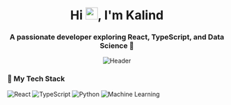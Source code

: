 <h1 align="center">Hi <img src="https://media.giphy.com/media/hvRJCLFzcasrR4ia7z/giphy.gif" width="28px" height="28px">, I'm Kalind</h1>
<h3 align="center">A passionate developer exploring React, TypeScript, and Data Science 🌱</h3>
<p align="center">
  <img src="https://capsule-render.vercel.app/api?type=waving&color=gradient&height=100&section=header&text=Welcome!&fontSize=40&fontAlignY=35" alt="Header" />
</p>

<h3 align="left">🚀 My Tech Stack</h3>
<p align="left">
  <img src="https://img.shields.io/badge/React-20232A?style=for-the-badge&logo=react&logoColor=61DAFB" alt="React" />
  <img src="https://img.shields.io/badge/TypeScript-007ACC?style=for-the-badge&logo=typescript&logoColor=white" alt="TypeScript" />
  <img src="https://img.shields.io/badge/Python-3776AB?style=for-the-badge&logo=python&logoColor=white" alt="Python" />
  <img src="https://img.shields.io/badge/Machine%20Learning-FF6F00?style=for-the-badge&logo=scikit-learn&logoColor=white" alt="Machine Learning" />
</p>
